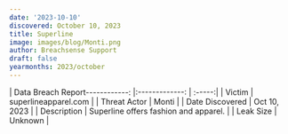 ```yaml
---
date: '2023-10-10'
discovered: October 10, 2023
title: Superline
image: images/blog/Monti.png
author: Breachsense Support
draft: false
yearmonths: 2023/october
---
```


| Data Breach Report------------:     |:-------------:    | :-----:|
| Victim      | superlineapparel.com      | 
| Threat Actor      | Monti      | 
| Date Discovered      | Oct 10, 2023      | 
| Description      | Superline offers fashion and apparel.      | 
| Leak Size      | Unknown      | 

